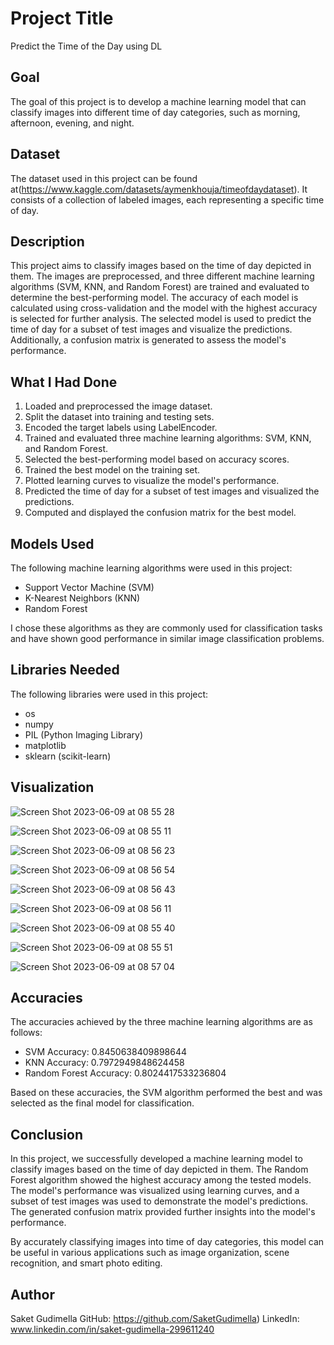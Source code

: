 # Project Title

Predict the Time of the Day using DL

## Goal

The goal of this project is to develop a machine learning model that can classify images into different time of day categories, such as morning, afternoon, evening, and night.

## Dataset

The dataset used in this project can be found at(https://www.kaggle.com/datasets/aymenkhouja/timeofdaydataset). It consists of a collection of labeled images, each representing a specific time of day.

## Description

This project aims to classify images based on the time of day depicted in them. The images are preprocessed, and three different machine learning algorithms (SVM, KNN, and Random Forest) are trained and evaluated to determine the best-performing model. The accuracy of each model is calculated using cross-validation and the model with the highest accuracy is selected for further analysis. The selected model is used to predict the time of day for a subset of test images and visualize the predictions. Additionally, a confusion matrix is generated to assess the model's performance.

## What I Had Done

1. Loaded and preprocessed the image dataset.
2. Split the dataset into training and testing sets.
3. Encoded the target labels using LabelEncoder.
4. Trained and evaluated three machine learning algorithms: SVM, KNN, and Random Forest.
5. Selected the best-performing model based on accuracy scores.
6. Trained the best model on the training set.
7. Plotted learning curves to visualize the model's performance.
8. Predicted the time of day for a subset of test images and visualized the predictions.
9. Computed and displayed the confusion matrix for the best model.

## Models Used

The following machine learning algorithms were used in this project:

- Support Vector Machine (SVM)
- K-Nearest Neighbors (KNN)
- Random Forest

I chose these algorithms as they are commonly used for classification tasks and have shown good performance in similar image classification problems.

## Libraries Needed

The following libraries were used in this project:

- os
- numpy
- PIL (Python Imaging Library)
- matplotlib
- sklearn (scikit-learn)

## Visualization

![Screen Shot 2023-06-09 at 08 55 28](https://github.com/SaketGudimella/DL-Simplified/assets/106355242/0057d751-0ce6-4ecf-a8ed-8b16ba12a328)



![Screen Shot 2023-06-09 at 08 55 11](https://github.com/SaketGudimella/DL-Simplified/assets/106355242/0e83f8f6-fc71-4b8a-90f2-20c83b9a18a6)


![Screen Shot 2023-06-09 at 08 56 23](https://github.com/SaketGudimella/DL-Simplified/assets/106355242/b4d60d6c-a90f-42f0-9ff7-5635978fc542)


![Screen Shot 2023-06-09 at 08 56 54](https://github.com/SaketGudimella/DL-Simplified/assets/106355242/e28acf7b-c70e-4036-9a45-766029a139d7)


![Screen Shot 2023-06-09 at 08 56 43](https://github.com/SaketGudimella/DL-Simplified/assets/106355242/f7575e91-8c7c-4a16-852a-d2e8351f4170)



![Screen Shot 2023-06-09 at 08 56 11](https://github.com/SaketGudimella/DL-Simplified/assets/106355242/20d73dbf-882e-4656-9116-7ac056940fa5)


![Screen Shot 2023-06-09 at 08 55 40](https://github.com/SaketGudimella/DL-Simplified/assets/106355242/d4467acd-3c2f-49b9-91b6-a144364fd03e)


![Screen Shot 2023-06-09 at 08 55 51](https://github.com/SaketGudimella/DL-Simplified/assets/106355242/c496c514-d2c2-4595-95f3-c3a0ca8e6c60)



![Screen Shot 2023-06-09 at 08 57 04](https://github.com/SaketGudimella/DL-Simplified/assets/106355242/8043f00b-5f5c-4afe-b5f3-1935a2f01a79)



## Accuracies

The accuracies achieved by the three machine learning algorithms are as follows:

- SVM Accuracy: 0.8450638409898644
- KNN Accuracy: 0.7972949848624458
- Random Forest Accuracy: 0.8024417533236804

Based on these accuracies, the SVM algorithm performed the best and was selected as the final model for classification.

## Conclusion

In this project, we successfully developed a machine learning model to classify images based on the time of day depicted in them. The Random Forest algorithm showed the highest accuracy among the tested models. The model's performance was visualized using learning curves, and a subset of test images was used to demonstrate the model's predictions. The generated confusion matrix provided further insights into the model's performance.

By accurately classifying images into time of day categories, this model can be useful in various applications such as image organization, scene recognition, and smart photo editing.

## Author

Saket Gudimella 
GitHub: https://github.com/SaketGudimella)
LinkedIn: www.linkedin.com/in/saket-gudimella-299611240


